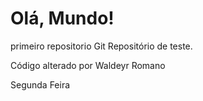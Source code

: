 # Olá, Mundo!
 primeiro repositorio Git
 Repositório de teste.

 Código alterado por Waldeyr Romano

 Segunda Feira
